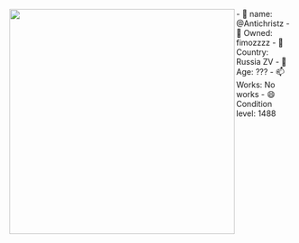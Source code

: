 
  
<img align="left" src="https://media.discordapp.net/attachments/1236751716263919746/1296528307596038297/ded.jpg?ex=67129d94&is=67114c14&hm=367720bb365b26d599c4e2ea0d508bf9d8d8bfa612334b9c753a47042b6853ce&=&format=webp&width=502&height=669" width="400"> - 👋 name: @Antichristz
                                                                                                                                             - 👀 Owned: fimozzzz
                                                                                                                                             - 🌱 Country: Russia ZV
                                                                                                                                             - 💞️ Age: ???
                                                                                                                                             - 📫 Works: No works
                                                                                                                                             - 😄 Condition level: 1488
<!---
Antichristz/Antichristz is a ✨ special ✨ repository because its `README.md` (this file) appears on your GitHub profile.
You can click the Preview link to take a look at your changes.
--->

